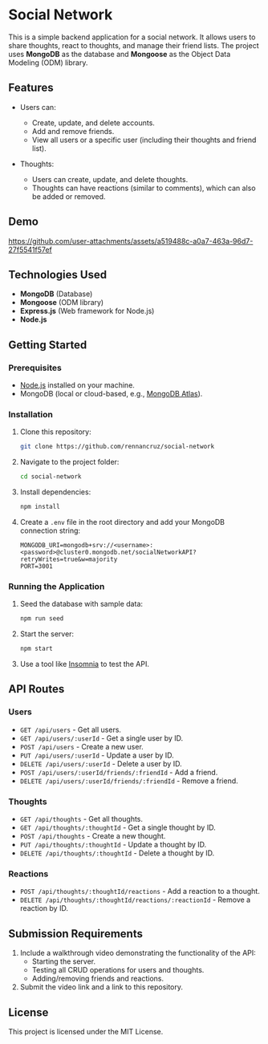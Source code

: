 # Social Network

This is a simple backend application for a social network. It allows users to share thoughts, react to thoughts, and manage their friend lists. The project uses **MongoDB** as the database and **Mongoose** as the Object Data Modeling (ODM) library.

## Features

- Users can:
  - Create, update, and delete accounts.
  - Add and remove friends.
  - View all users or a specific user (including their thoughts and friend list).

- Thoughts:
  - Users can create, update, and delete thoughts.
  - Thoughts can have reactions (similar to comments), which can also be added or removed.

## Demo
https://github.com/user-attachments/assets/a519488c-a0a7-463a-96d7-27f5541f57ef

## Technologies Used

- **MongoDB** (Database)
- **Mongoose** (ODM library)
- **Express.js** (Web framework for Node.js)
- **Node.js**

## Getting Started

### Prerequisites

- [Node.js](https://nodejs.org/) installed on your machine.
- MongoDB (local or cloud-based, e.g., [MongoDB Atlas](https://www.mongodb.com/cloud/atlas)).

### Installation

1. Clone this repository:
   ```bash
   git clone https://github.com/rennancruz/social-network
   ```

2. Navigate to the project folder:
   ```bash
   cd social-network
   ```

3. Install dependencies:
   ```bash
   npm install
   ```

4. Create a `.env` file in the root directory and add your MongoDB connection string:
   ```env
   MONGODB_URI=mongodb+srv://<username>:<password>@cluster0.mongodb.net/socialNetworkAPI?retryWrites=true&w=majority
   PORT=3001
   ```

### Running the Application

1. Seed the database with sample data:
   ```bash
   npm run seed
   ```

2. Start the server:
   ```bash
   npm start
   ```

3. Use a tool like [Insomnia](https://insomnia.rest/) to test the API.

## API Routes

### Users
- `GET /api/users` - Get all users.
- `GET /api/users/:userId` - Get a single user by ID.
- `POST /api/users` - Create a new user.
- `PUT /api/users/:userId` - Update a user by ID.
- `DELETE /api/users/:userId` - Delete a user by ID.
- `POST /api/users/:userId/friends/:friendId` - Add a friend.
- `DELETE /api/users/:userId/friends/:friendId` - Remove a friend.

### Thoughts
- `GET /api/thoughts` - Get all thoughts.
- `GET /api/thoughts/:thoughtId` - Get a single thought by ID.
- `POST /api/thoughts` - Create a new thought.
- `PUT /api/thoughts/:thoughtId` - Update a thought by ID.
- `DELETE /api/thoughts/:thoughtId` - Delete a thought by ID.

### Reactions
- `POST /api/thoughts/:thoughtId/reactions` - Add a reaction to a thought.
- `DELETE /api/thoughts/:thoughtId/reactions/:reactionId` - Remove a reaction by ID.

## Submission Requirements

1. Include a walkthrough video demonstrating the functionality of the API:
   - Starting the server.
   - Testing all CRUD operations for users and thoughts.
   - Adding/removing friends and reactions.
2. Submit the video link and a link to this repository.

## License

This project is licensed under the MIT License.

